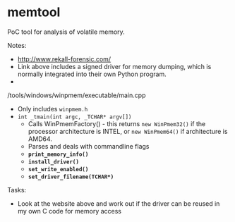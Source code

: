 # memtool
PoC tool for analysis of volatile memory.

Notes:

* http://www.rekall-forensic.com/
* Link above includes a signed driver for memory dumping, which is normally integrated into their own Python program.
* 

/tools/windows/winpmem/executable/main.cpp
* Only includes ```winpmem.h```
* ```int _tmain(int argc, _TCHAR* argv[])```
    * Calls WinPmemFactory() - this returns ```new WinPmem32()``` if the processor architecture is INTEL, or ```new WinPmem64()``` if architecture is AMD64.
    * Parses and deals with commandline flags
    * **```print_memory_info()```**
    * **```install_driver()```**
    * **```set_write_enabled()```**
    * **```set_driver_filename(TCHAR*)```**

Tasks:

* Look at the website above and work out if the driver can be reused in my own C code for memory access
